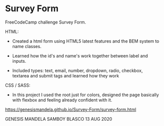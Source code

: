 # Survey Form
 FreeCodeCamp challenge Survey Form.


HTML:

- Created a html form using HTML5 latest features and the BEM system to name classes.

- Learned how the id's and name's work together between label and inputs.

- Included types: text, email, number, dropdown, radio, checkbox, textarea and submit tags and learned how they work

CSS / SASS:

- In this project I used the root just for colors, designed the page basically with flexbox and feeling already confident with it.

https://genesismandela.github.io/Survey-Form/survey-form.html

GENESIS MANDELA SAMBOY BLASCO
13 AUG 2020
